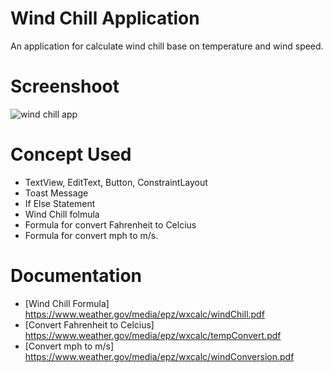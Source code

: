 # Wind Chill Application
An application for calculate wind chill base on temperature and wind speed.

# Screenshoot
![wind chill app](https://user-images.githubusercontent.com/27685763/95152229-c970fe80-07b6-11eb-9b77-99e448265ffa.jpeg)

# Concept Used
- TextView, EditText, Button, ConstraintLayout
- Toast Message
- If Else Statement
- Wind Chill folmula
- Formula for convert Fahrenheit to Celcius
- Formula for convert mph to m/s.

# Documentation
- [Wind Chill Formula] https://www.weather.gov/media/epz/wxcalc/windChill.pdf
- [Convert Fahrenheit to Celcius] https://www.weather.gov/media/epz/wxcalc/tempConvert.pdf
- [Convert mph to m/s] https://www.weather.gov/media/epz/wxcalc/windConversion.pdf
